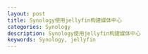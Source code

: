```yaml
---
layout: post
title: Synology使用jellyfin构建媒体中心
categories: Synology
description: Synology使用jellyfin构建媒体中心
keywords: Synology, jellyfin
---
```



